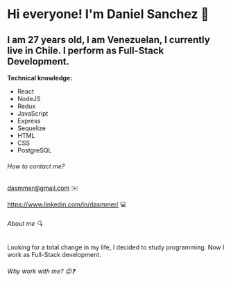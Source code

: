 # Hi everyone! I'm **Daniel Sanchez** 👋

## I am 27 years old, I am Venezuelan, I currently live in Chile. I perform as **Full-Stack Development**.


**Technical knowledge:**
<sup>

- React
- NodeJS
- Redux
- JavaScript
- Express
- Sequelize
- HTML
- CSS
- PostgreSQL</sup>

###### How to contact me? 

dasmmer@gmail.com :envelope: 

https://www.linkedin.com/in/dasmmer/ :computer:

###### About me :mag:

Looking for a total change in my life, I decided to study programming. Now I work as Full-Stack development.

######  Why work with me? :wink::question:



